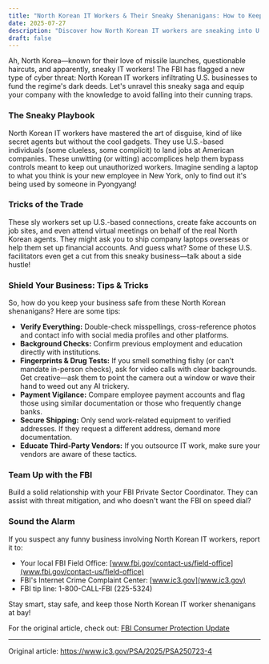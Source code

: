 ```yaml
---
title: "North Korean IT Workers & Their Sneaky Shenanigans: How to Keep Your Business Safe!"
date: 2025-07-27
description: "Discover how North Korean IT workers are sneaking into U.S. businesses and learn how you can keep your company safe from their clever tricks."
draft: false
---
```


Ah, North Korea—known for their love of missile launches, questionable haircuts, and apparently, sneaky IT workers! The FBI has flagged a new type of cyber threat: North Korean IT workers infiltrating U.S. businesses to fund the regime's dark deeds. Let's unravel this sneaky saga and equip your company with the knowledge to avoid falling into their cunning traps.

### The Sneaky Playbook

North Korean IT workers have mastered the art of disguise, kind of like secret agents but without the cool gadgets. They use U.S.-based individuals (some clueless, some complicit) to land jobs at American companies. These unwitting (or witting) accomplices help them bypass controls meant to keep out unauthorized workers. Imagine sending a laptop to what you think is your new employee in New York, only to find out it's being used by someone in Pyongyang!

### Tricks of the Trade

These sly workers set up U.S.-based connections, create fake accounts on job sites, and even attend virtual meetings on behalf of the real North Korean agents. They might ask you to ship company laptops overseas or help them set up financial accounts. And guess what? Some of these U.S. facilitators even get a cut from this sneaky business—talk about a side hustle!

### Shield Your Business: Tips & Tricks

So, how do you keep your business safe from these North Korean shenanigans? Here are some tips:

- **Verify Everything:** Double-check misspellings, cross-reference photos and contact info with social media profiles and other platforms.
- **Background Checks:** Confirm previous employment and education directly with institutions.
- **Fingerprints & Drug Tests:** If you smell something fishy (or can't mandate in-person checks), ask for video calls with clear backgrounds. Get creative—ask them to point the camera out a window or wave their hand to weed out any AI trickery.
- **Payment Vigilance:** Compare employee payment accounts and flag those using similar documentation or those who frequently change banks.
- **Secure Shipping:** Only send work-related equipment to verified addresses. If they request a different address, demand more documentation.
- **Educate Third-Party Vendors:** If you outsource IT work, make sure your vendors are aware of these tactics.

### Team Up with the FBI

Build a solid relationship with your FBI Private Sector Coordinator. They can assist with threat mitigation, and who doesn't want the FBI on speed dial?

### Sound the Alarm

If you suspect any funny business involving North Korean IT workers, report it to:

- Your local FBI Field Office: [www.fbi.gov/contact-us/field-office](www.fbi.gov/contact-us/field-office)
- FBI's Internet Crime Complaint Center: [www.ic3.gov](www.ic3.gov)
- FBI tip line: 1-800-CALL-FBI (225-5324)

Stay smart, stay safe, and keep those North Korean IT worker shenanigans at bay!

For the original article, check out: [FBI Consumer Protection Update](https://www.fbi.gov/contact-us/field-office)

---
Original article: https://www.ic3.gov/PSA/2025/PSA250723-4